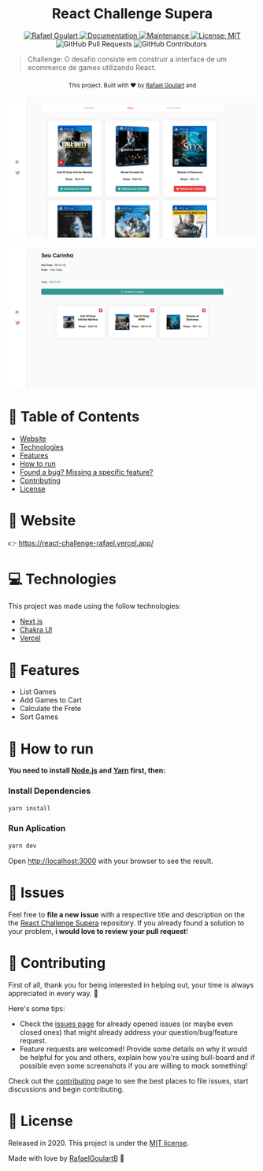 <h1 align="center">React Challenge Supera</h1>

<p align="center">	
   <a href="https://www.linkedin.com/in/rafael-goulartb/">
      <img alt="Rafael Goulart" src="https://img.shields.io/badge/-RafaelGoulartB-fd8b00?style=flat&logo=Linkedin&logoColor=white" />
   </a>
  <a href="https://github.com/RafaelGoulartB/react-challenge-supera#readme">
    <img alt="Documentation" src="https://img.shields.io/badge/documentation-yes-fd8b00.svg" target="_blank" />
  </a>
  <a href="https://github.com/RafaelGoulartB/react-challenge-supera/graphs/commit-activity">
    <img alt="Maintenance" src="https://img.shields.io/badge/Maintained%3F-yes-fd8b00.svg" target="_blank" />
  </a>
  <a href="https://github.com/RafaelGoulartB/react-challenge-supera/blob/master/LICENSE">
    <img alt="License: MIT" src="https://img.shields.io/badge/License-MIT-fd8b00.svg" target="_blank" />
  </a>
  <img alt="GitHub Pull Requests" src="https://img.shields.io/github/issues-pr/RafaelGoulartB/react-challenge-supera?color=fd8b00" />
  <img alt="GitHub Contributors" src="https://img.shields.io/github/contributors/RafaelGoulartB/react-challenge-supera?color=fd8b00" />
  <img alt="" src="https://img.shields.io/github/repo-size/RafaelGoulartB/react-challenge-supera?color=fd8b00" />
</p>


> Challenge: O desafio consiste em construir a interface de um ecommerce de games utilizando React.

<div align="center">
  <sub>This project. Built with ❤︎ by
    <a href="https://github.com/RafaelGoulartB">Rafael Goulart</a> and
  </sub>
</div>

<br />
<div align="center">
  <img src="./.github/screenshots/screenshot-1.png" width="700">
  <br />
  <br />
  <img src="./.github/screenshots/screenshot-2.png" width="700">
</div>

# :pushpin: Table of Contents

* [Website](#eyes-website)
* [Technologies](#computer-technologies)
* [Features](#rocket-features)
* [How to run](#construction_worker-how-to-run)
* [Found a bug? Missing a specific feature?](#bug-issues)
* [Contributing](#tada-contributing)
* [License](#closed_book-license)

# :eyes: Website
👉 https://react-challenge-rafael.vercel.app/

# :computer: Technologies
This project was made using the follow technologies:

* [Next.js](https://nextjs.org/)     
* [Chakra UI](https://chakra-ui.com/docs/getting-started)      
* [Vercel](https://vercel.com/)    

# :rocket: Features

- List Games
- Add Games to Cart
- Calculate the Frete
- Sort Games

# :construction_worker: How to run
**You need to install [Node.js](https://nodejs.org/en/download/) and [Yarn](https://yarnpkg.com/) first, then:**

### Install Dependencies
```bash
yarn install
```
### Run Aplication
```bash 
yarn dev 
```

Open [http://localhost:3000](http://localhost:3000) with your browser to see the result.
<br>

# :bug: Issues

Feel free to **file a new issue** with a respective title and description on the the [React Challenge Supera](https://github.com/RafaelGoulartB/react-challenge-supera/issues) repository. If you already found a solution to your problem, **i would love to review your pull request**!


# :tada: Contributing
First of all, thank you for being interested in helping out, your time is always appreciated in every way. :100:

Here's some tips:

* Check the [issues page](https://github.com/RafaelGoulartB/react-challenge-supera/issues) for already opened issues (or maybe even closed ones) that might already address your question/bug/feature request.
* Feature requests are welcomed! Provide some details on why it would be helpful for you and others, explain how you're using bull-board and if possible even some screenshots if you are willing to mock something!

Check out the [contributing](./CONTRIBUTING.md) page to see the best places to file issues, start discussions and begin contributing.

# :closed_book: License

Released in 2020.
This project is under the [MIT license](./LICENSE).

Made with love by [RafaelGoulartB](https://github.com/RafaelGoulartB) 🚀
